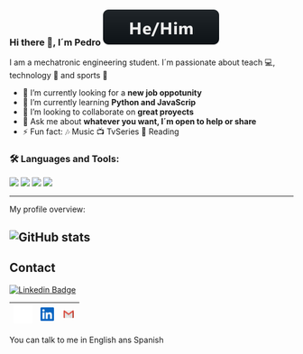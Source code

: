 ### Hi there 👋, I´m Pedro <img src="https://raw.githubusercontent.com/8bithemant/8bithemant/master/svg/pronouns/hehim.svg" >

I am a mechatronic engineering student. I´m passionate about teach 💻, technology 🤖 and sports 💪



- 🧐 I’m currently looking for a **new job oppotunity**
- 🌱 I’m currently learning **Python and JavaScrip**
- 👯 I’m looking to collaborate on **great proyects**
- 💬 Ask me about **whatever you want, I´m open to help or share**
- ⚡ Fun fact: 🎶 Music 📺 TvSeries 📖 Reading 

### 🛠️ Languages and Tools:
<img src="http://img.shields.io/badge/-Git-F1502F?style=flat&logo=git&logoColor=FFFFFF"> <img src="http://img.shields.io/badge/-Github-000000?style=flat&logo=github&logoColor=FFFFFF"> <img src="https://img.shields.io/badge/-Python-black?style=flat&logo=python&logoColor=white"> <img src="http://img.shields.io/badge/-VS%20Code-007ACC?style=flat&logo=visual%20studio%20code&logoColor=white">

---
My profile overview:

![GitHub stats](https://github-readme-stats.vercel.app/api?username=pedroomtz17&show_icons=true&hide_border=true)
---

## Contact

[![Linkedin Badge](https://img.shields.io/badge/-Pedro-blue?style=flat&logo=Linkedin&logoColor=white&link=https://www.linkedin.com/in/pedroo-mart%C3%ADnez-%C3%A1lvarez/)](https://www.linkedin.com/in/pedroo-mart%C3%ADnez-%C3%A1lvarez/)

| [<img src="https://raw.githubusercontent.com/Delta456/Delta456/master/img/github.png" alt="github logo" width="34">](https://github.com/pedroomtz17) | [<img src="https://github.com/Amchuz/Amchuz/blob/master/linkedin.jpeg" alt="linkedin logo" width="24">]([www.linkedin.com/in/pedroo-martínez-álvarez](https://www.linkedin.com/public-profile/settings?trk=d_flagship3_profile_self_view_public_profile)) |  [<img src="https://github.com/Amchuz/Amchuz/blob/master/gmail.jpeg" alt="gmail logo" width="24">](pedroomtz17@gmail.com)
|---|---|---|

You can talk to me in English ans Spanish


<!--
**pedroomtz17/pedroomtz17** is a ✨ _special_ ✨ repository because its `README.md` (this file) appears on your GitHub profile.

Here are some ideas to get you started:


-->
